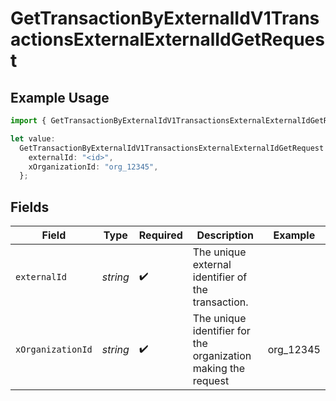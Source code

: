 # GetTransactionByExternalIdV1TransactionsExternalExternalIdGetRequest

## Example Usage

```typescript
import { GetTransactionByExternalIdV1TransactionsExternalExternalIdGetRequest } from "@kintsugi-tax/tax-platform-sdk/models/operations";

let value:
  GetTransactionByExternalIdV1TransactionsExternalExternalIdGetRequest = {
    externalId: "<id>",
    xOrganizationId: "org_12345",
  };
```

## Fields

| Field                                                         | Type                                                          | Required                                                      | Description                                                   | Example                                                       |
| ------------------------------------------------------------- | ------------------------------------------------------------- | ------------------------------------------------------------- | ------------------------------------------------------------- | ------------------------------------------------------------- |
| `externalId`                                                  | *string*                                                      | :heavy_check_mark:                                            | The unique external identifier of the transaction.            |                                                               |
| `xOrganizationId`                                             | *string*                                                      | :heavy_check_mark:                                            | The unique identifier for the organization making the request | org_12345                                                     |